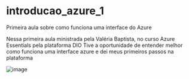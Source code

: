# introducao_azure_1
Primeira aula sobre como funciona uma interface do Azure


Nessa primeira aula ministrada pela Valéria Baptista, no curso Azure Essentials pela plataforma DIO
Tive a oportunidade de entender melhor como funciona uma interface azure e dei meus primeiros passos na plataforma


![image](https://github.com/user-attachments/assets/d6fd61d0-d358-4ffe-8cbb-d98af2da2b1d)
